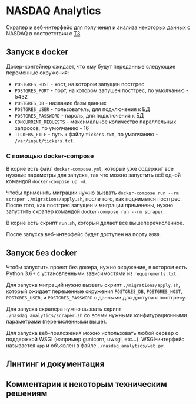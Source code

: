 # NASDAQ Analytics

Скрапер и веб-интерфейс для получения и анализа некоторых данных с NASDAQ в соответствии с [ТЗ](https://github.com/Life1over/test-task/blob/master/python.md).


## Запуск в docker

Докер-контейнер ожидает, что ему будут переданные следующие переменные окружения:

- `POSTGRES_HOST` - хост, на котором запущен постгрес
- `POSTGRES_PORT` - порт, на котором запушен постгрес, по умолчанию - 5432
- `POSTGRES_DB` - название базы данных
- `POSTGRES_USER` - пользователь, для подключения к БД
- `POSTGRES_PASSWORD` - пароль, для подключения к БД
- `CONCURRENT_REQUESTS` - максимальное количество параллельных запросов, по умолчанию - 16
- `TICKERS_FILE` - путь к файлу `tickers.txt`, по умолчанию - `/var/input/tickers.txt`.

### С помощью docker-compose

В корне есть файл `docker-compose.yml`, который уже содержит все нужные параметры для запуска,
так что можно запустить всё одной командой `docker-compose up -d`.

Чтобы применить миграции нужно вызвать `docker-compose run --rm scraper ./migrations/apply.sh`, после того, как поднимется постгрес.
После того, как постгрес запущен и миграции применены, нужно запустить скрапер командой `docker-compose run --rm scraper`.

В корне есть скрипт `run.sh`, который делает всё вышеперечисленное.

После запуска веб-интерфейс будет доступен на порту `8080`.

## Запуск без docker

Чтобы запустить проект без докера, нужно окружение, в котором есть Python 3.6+ с установленными зависимостями из `requirements.txt`.

Для запуска миграций нужно вызвать скрипт `./migrations/apply.sh`, который ожидает переменные окружения
`POSTGRES_DB`, `POSTGRES_HOST`, `POSTGRES_USER`, и `POSTGRES_PASSWORD` с данными для доступа к постгресу.

Для запуска скрапера нужно вызвать скрипт `./nasdaq_analytics/scraper.sh` со всеми нужными конфигурационными параметрами (перечисленными выше).

Для запуска веб-приложения можно использовать любой сервер с поддержкой WSGI (например gunicorn, uwsgi, etc...).
WSGI-интерфейс называется `app` и объявлен в файле `./nasdaq_analytics/web.py`.

## Линтинг и документация

## Комментарии к некоторым техническим решениям